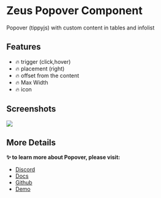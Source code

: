 # Zeus Popover Component

Popover (tippyjs) with custom content in tables and infolist

## Features

- 🔥 trigger (click,hover)
- 🔥 placement (right)
- 🔥 offset from the content
- 🔥 Max Width
- 🔥 icon

## Screenshots

![](https://larazeus.com/images/screenshots/popover/popover-1.jpeg)

## More Details
**✨ to learn more about Popover, please visit:**

- [Discord](https://discord.com/channels/883083792112300104/1282752938107998218)
- [Docs](https://larazeus.com/docs/popover)
- [Github](https://github.com/lara-zeus/popover)
- [Demo](https://demo.larazeus.com/admin/components-demo/popover)
